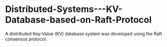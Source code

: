 # Distributed-Systems---KV-Database-based-on-Raft-Protocol
A distributed Key-Value (KV) database system was developed using the Raft consensus protocol.
